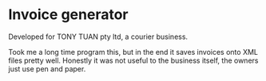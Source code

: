 # Invoice generator
Developed for TONY TUAN pty ltd, a courier business.

Took me a long time program this, but in the end it saves invoices onto XML files pretty well.
Honestly it was not useful to the business itself, the owners just use pen and paper.
